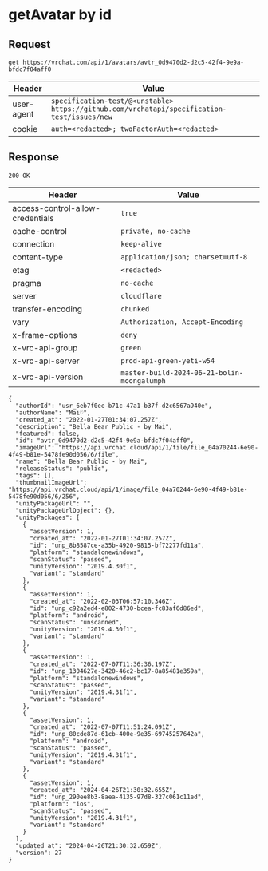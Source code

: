 # getAvatar by id

## Request
`get https://vrchat.com/api/1/avatars/avtr_0d9470d2-d2c5-42f4-9e9a-bfdc7f04aff0`

| Header | Value |
| ------ | ----- |
| user-agent | `specification-test/@<unstable> https://github.com/vrchatapi/specification-test/issues/new` |
| cookie | `auth=<redacted>; twoFactorAuth=<redacted>` |


## Response
`200 OK`

| Header | Value |
| ------ | ----- |
| access-control-allow-credentials | `true` |
| cache-control | `private, no-cache` |
| connection | `keep-alive` |
| content-type | `application/json; charset=utf-8` |
| etag | `<redacted>` |
| pragma | `no-cache` |
| server | `cloudflare` |
| transfer-encoding | `chunked` |
| vary | `Authorization, Accept-Encoding` |
| x-frame-options | `deny` |
| x-vrc-api-group | `green` |
| x-vrc-api-server | `prod-api-green-yeti-w54` |
| x-vrc-api-version | `master-build-2024-06-21-bolin-moongalumph` |

```jsonc
{
  "authorId": "usr_6eb7f0ee-b71c-47a1-b37f-d2c6567a940e",
  "authorName": "Mai♡",
  "created_at": "2022-01-27T01:34:07.257Z",
  "description": "Bella Bear Public - by Mai",
  "featured": false,
  "id": "avtr_0d9470d2-d2c5-42f4-9e9a-bfdc7f04aff0",
  "imageUrl": "https://api.vrchat.cloud/api/1/file/file_04a70244-6e90-4f49-b81e-5478fe90d056/6/file",
  "name": "Bella Bear Public - by Mai",
  "releaseStatus": "public",
  "tags": [],
  "thumbnailImageUrl": "https://api.vrchat.cloud/api/1/image/file_04a70244-6e90-4f49-b81e-5478fe90d056/6/256",
  "unityPackageUrl": "",
  "unityPackageUrlObject": {},
  "unityPackages": [
    {
      "assetVersion": 1,
      "created_at": "2022-01-27T01:34:07.257Z",
      "id": "unp_8b8587ce-a35b-4920-9815-bf72277fd11a",
      "platform": "standalonewindows",
      "scanStatus": "passed",
      "unityVersion": "2019.4.30f1",
      "variant": "standard"
    },
    {
      "assetVersion": 1,
      "created_at": "2022-02-03T06:57:10.346Z",
      "id": "unp_c92a2ed4-e802-4730-bcea-fc83af6d86ed",
      "platform": "android",
      "scanStatus": "unscanned",
      "unityVersion": "2019.4.30f1",
      "variant": "standard"
    },
    {
      "assetVersion": 1,
      "created_at": "2022-07-07T11:36:36.197Z",
      "id": "unp_1304627e-3420-46c2-bc17-8a85481e359a",
      "platform": "standalonewindows",
      "scanStatus": "passed",
      "unityVersion": "2019.4.31f1",
      "variant": "standard"
    },
    {
      "assetVersion": 1,
      "created_at": "2022-07-07T11:51:24.091Z",
      "id": "unp_80cde87d-61cb-400e-9e35-69745257642a",
      "platform": "android",
      "scanStatus": "passed",
      "unityVersion": "2019.4.31f1",
      "variant": "standard"
    },
    {
      "assetVersion": 1,
      "created_at": "2024-04-26T21:30:32.655Z",
      "id": "unp_290ee8b3-8aea-4135-97d8-327c061c11ed",
      "platform": "ios",
      "scanStatus": "passed",
      "unityVersion": "2019.4.31f1",
      "variant": "standard"
    }
  ],
  "updated_at": "2024-04-26T21:30:32.659Z",
  "version": 27
}
```
